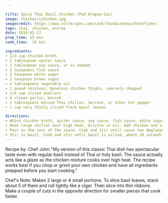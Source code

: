 ```yaml
---

title: Spicy Thai Basil Chicken (Pad Krapow Gai)
image: thaibasilchicken.jpg 
imagecredit: https://www.allrecipes.com/cook/foodwisheswithchefjohn/
tags: thai, chicken, entree
date: 2019-02-17
prep_time: 15 min
cook_time:  10 min

ingredients:
- 1/3 cup chicken broth
- 1 tablespoon oyster sauce
- 1 tablespoon soy sauce, or as needed
- 2 teaspoons fish sauce
- 1 teaspoon white sugar
- 1 teaspoon brown sugar
- 2 tablespoons vegetable oil
- 1 pound skinless, boneless chicken thighs, coarsely chopped
- 1/4 cup sliced shallots
- 4 cloves garlic, minced
- 2 tablespoons minced Thai chilies, Serrano, or other hot pepper
- 1 cup very thinly sliced fresh basil leaves

directions:
- Whisk chicken broth, oyster sauce, soy sauce, fish sauce, white sugar, and brown sugar together in a bowl until well blended.
- Heat large skillet over high heat. Drizzle in oil. Add chicken and stir fry until it loses its raw color, 2 to 3 minutes. Stir in shallots, garlic, and sliced chilies. Continue cooking on high heat until some of the juices start to caramelize in the bottom of the pan, about 2 or 3 more minutes. Add about a tablespoon of the sauce mixture to the skillet; cook and stir until sauce begins to caramelize, about 1 minute.
- Pour in the rest of the sauce. Cook and stir until sauce has deglazed the bottom of the pan. Continue to cook until sauce glazes onto the meat, 1 or 2 more minutes. Remove from heat.
- Stir in basil. Cook and stir until basil is wilted, about 20 seconds. Serve with rice.
---
```


Recipe by: Chef John "My version of this classic Thai dish has spectacular taste even with regular basil instead of Thai or holy basil. The sauce actually acts like a glaze as the chicken mixture cooks over high heat. The recipe works best if you chop or grind your own chicken and have all ingredients prepped before you start cooking."

Chef's Note:
Makes 2 large or 4 small portions.
To slice basil leaves, stack about 5 of them and roll tightly like a cigar. Then slice into thin ribbons. Make a couple of cuts in the opposite direction for smaller pieces that cook faster.
